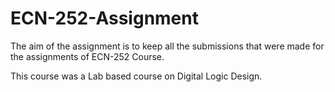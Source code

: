 # ECN-252-Assignment
The aim of the assignment is to keep all the submissions that were made for the assignments of ECN-252 Course.

This course was a Lab based course on Digital Logic Design.
